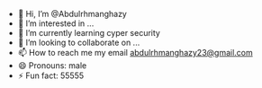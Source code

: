 - 👋 Hi, I’m @Abdulrhmanghazy
- 👀 I’m interested in ...
- 🌱 I’m currently learning cyper security
- 💞️ I’m looking to collaborate on ...
- 📫 How to reach me my email abdulrhmanghazy23@gmail.com
- 😄 Pronouns: male
- ⚡ Fun fact: 55555

<!---
Abdulrhmanghazy/Abdulrhmanghazy is a ✨ special ✨ repository because its `README.md` (this file) appears on your GitHub profile.
You can click the Preview link to take a look at your changes.
--->
